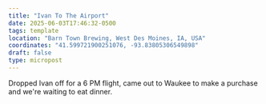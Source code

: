 ```yaml
---
title: "Ivan To The Airport"
date: 2025-06-03T17:46:32-0500
tags: template
location: "Barn Town Brewing, West Des Moines, IA, USA"
coordinates: "41.599721900251076, -93.83805306549898"
draft: false
type: micropost
---
```

Dropped Ivan off for a 6 PM flight, came out to Waukee to make a purchase and we're waiting to eat dinner.
